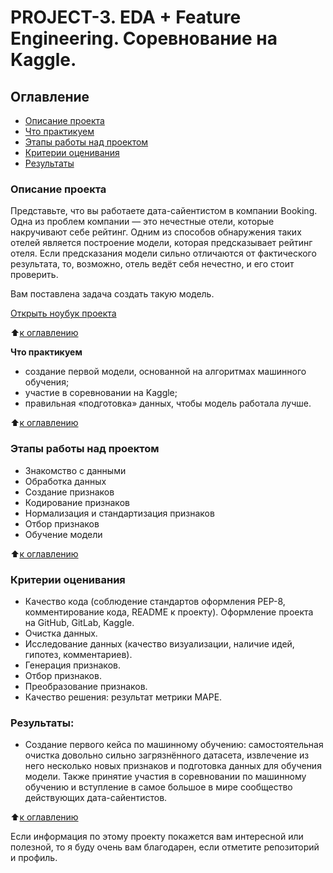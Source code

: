 # PROJECT-3. EDA + Feature Engineering. Соревнование на Kaggle.

## Оглавление

- [Описание проекта](#Описание-проекта)
- [Что практикуем](#Что-практикуем)
- [Этапы работы над проектом](#Этапы-работы-над-проектом)
- [Критерии оценивания](#Критерии-оценивания)
- [Результаты](#Результаты)

### Описание проекта

Представьте, что вы работаете дата-сайентистом в компании Booking. Одна из проблем компании — это нечестные отели, которые накручивают себе рейтинг. Одним из способов обнаружения таких отелей является построение модели, которая предсказывает рейтинг отеля. Если предсказания модели сильно отличаются от фактического результата, то, возможно, отель ведёт себя нечестно, и его стоит проверить.

Вам поставлена задача создать такую модель.

[Открыть ноубук проекта](https://github.com/DenisBaburin/DS_projects/blob/main/PROJECT-3_EDA%20%2B%20Feature%20Engineering.%20Соревнование%20на%20Kaggle/project-3_EDA%20%2B%20Feature%20Engineering.%20Соревнование%20на%20Kaggle.ipynb)

:arrow_up:[к оглавлению](#Оглавление)

**Что практикуем**

- создание первой модели, основанной на алгоритмах машинного обучения;
- участие в соревновании на Kaggle;
- правильная «подготовка» данных, чтобы модель работала лучше.

:arrow_up:[к оглавлению](#Оглавление)

### Этапы работы над проектом

- Знакомство с данными
- Обработка данных
- Создание признаков
- Кодирование признаков
- Нормализация и стандартизация признаков
- Отбор признаков
- Обучение модели

:arrow_up:[к оглавлению](#Оглавление)

### Критерии оценивания

- Качество кода (соблюдение стандартов оформления PEP-8, комментирование кода, README к проекту). Оформление проекта на GitHub, GitLab, Kaggle.
- Очистка данных.
- Исследование данных (качество визуализации, наличие идей, гипотез, комментариев).
- Генерация признаков.
- Отбор признаков.
- Преобразование признаков.
- Качество решения: результат метрики MAPE.

### Результаты:

- Создание первого кейса по машинному обучению: самостоятельная очистка довольно сильно загрязнённого датасета, извлечение из него несколько новых признаков и подготовка данных для обучения модели. Также принятие участия в соревновании по машинному обучению и вступление в самое большое в мире сообщество действующих дата-сайентистов.

:arrow_up:[к оглавлению](#Оглавление)

Если информация по этому проекту покажется вам интересной или полезной, то я буду очень вам благодарен, если отметите репозиторий и профиль.

